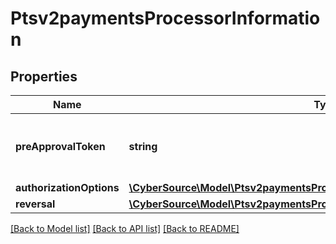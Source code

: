 # Ptsv2paymentsProcessorInformation

## Properties
Name | Type | Description | Notes
------------ | ------------- | ------------- | -------------
**preApprovalToken** | **string** | Token received in original session service. | [optional] 
**authorizationOptions** | [**\CyberSource\Model\Ptsv2paymentsProcessorInformationAuthorizationOptions**](Ptsv2paymentsProcessorInformationAuthorizationOptions.md) |  | [optional] 
**reversal** | [**\CyberSource\Model\Ptsv2paymentsProcessorInformationReversal**](Ptsv2paymentsProcessorInformationReversal.md) |  | [optional] 

[[Back to Model list]](../README.md#documentation-for-models) [[Back to API list]](../README.md#documentation-for-api-endpoints) [[Back to README]](../README.md)


